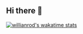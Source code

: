 ## Hi there 👋

[![willianrod's wakatime stats](https://github-readme-stats.vercel.app/api/wakatime?username=jidohyun)](https://velog.io/@do-hyun123/posts)
